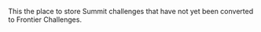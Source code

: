 This the place to store Summit challenges that have not yet been converted to Frontier Challenges. 
